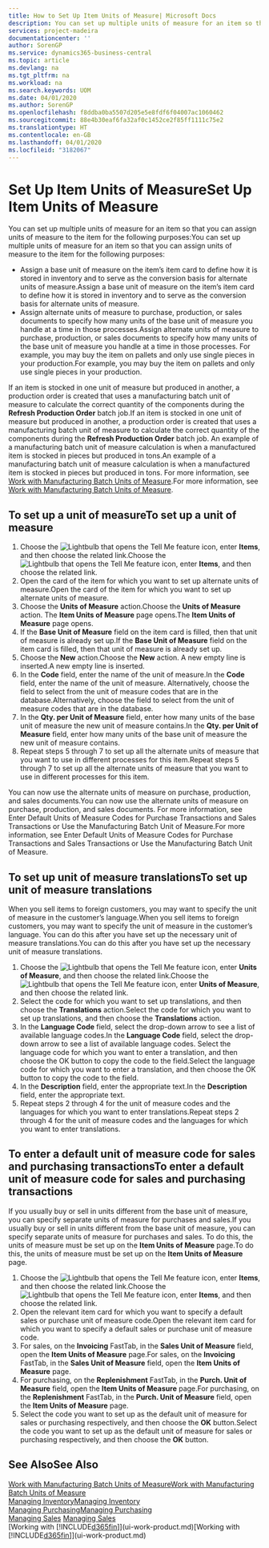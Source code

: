 ```yaml
---
title: How to Set Up Item Units of Measure| Microsoft Docs
description: You can set up multiple units of measure for an item so that you can assign units of measure to the item.
services: project-madeira
documentationcenter: ''
author: SorenGP
ms.service: dynamics365-business-central
ms.topic: article
ms.devlang: na
ms.tgt_pltfrm: na
ms.workload: na
ms.search.keywords: UOM
ms.date: 04/01/2020
ms.author: SorenGP
ms.openlocfilehash: f8ddba0ba5507d205e5e8fdf6f04007ac1060462
ms.sourcegitcommit: 88e4b30eaf6fa32af0c1452ce2f85ff1111c75e2
ms.translationtype: HT
ms.contentlocale: en-GB
ms.lasthandoff: 04/01/2020
ms.locfileid: "3182067"
---
```

# <a name="set-up-item-units-of-measure"></a><span data-ttu-id="4eeea-103">Set Up Item Units of Measure</span><span class="sxs-lookup"><span data-stu-id="4eeea-103">Set Up Item Units of Measure</span></span>
<span data-ttu-id="4eeea-104">You can set up multiple units of measure for an item so that you can assign units of measure to the item for the following purposes:</span><span class="sxs-lookup"><span data-stu-id="4eeea-104">You can set up multiple units of measure for an item so that you can assign units of measure to the item for the following purposes:</span></span>

- <span data-ttu-id="4eeea-105">Assign a base unit of measure on the item’s item card to define how it is stored in inventory and to serve as the conversion basis for alternate units of measure.</span><span class="sxs-lookup"><span data-stu-id="4eeea-105">Assign a base unit of measure on the item’s item card to define how it is stored in inventory and to serve as the conversion basis for alternate units of measure.</span></span>
- <span data-ttu-id="4eeea-106">Assign alternate units of measure to purchase, production, or sales documents to specify how many units of the base unit of measure you handle at a time in those processes.</span><span class="sxs-lookup"><span data-stu-id="4eeea-106">Assign alternate units of measure to purchase, production, or sales documents to specify how many units of the base unit of measure you handle at a time in those processes.</span></span> <span data-ttu-id="4eeea-107">For example, you may buy the item on pallets and only use single pieces in your production.</span><span class="sxs-lookup"><span data-stu-id="4eeea-107">For example, you may buy the item on pallets and only use single pieces in your production.</span></span>

<span data-ttu-id="4eeea-108">If an item is stocked in one unit of measure but produced in another, a production order is created that uses a manufacturing batch unit of measure to calculate the correct quantity of the components during the **Refresh Production Order** batch job.</span><span class="sxs-lookup"><span data-stu-id="4eeea-108">If an item is stocked in one unit of measure but produced in another, a production order is created that uses a manufacturing batch unit of measure to calculate the correct quantity of the components during the **Refresh Production Order** batch job.</span></span> <span data-ttu-id="4eeea-109">An example of a manufacturing batch unit of measure calculation is when a manufactured item is stocked in pieces but produced in tons.</span><span class="sxs-lookup"><span data-stu-id="4eeea-109">An example of a manufacturing batch unit of measure calculation is when a manufactured item is stocked in pieces but produced in tons.</span></span> <span data-ttu-id="4eeea-110">For more information, see [Work with Manufacturing Batch Units of Measure](production-how-to-use-the-manufacturing-batch-unit-of-measure.md).</span><span class="sxs-lookup"><span data-stu-id="4eeea-110">For more information, see [Work with Manufacturing Batch Units of Measure](production-how-to-use-the-manufacturing-batch-unit-of-measure.md).</span></span>

## <a name="to-set-up-a-unit-of-measure"></a><span data-ttu-id="4eeea-111">To set up a unit of measure</span><span class="sxs-lookup"><span data-stu-id="4eeea-111">To set up a unit of measure</span></span>
1. <span data-ttu-id="4eeea-112">Choose the ![Lightbulb that opens the Tell Me feature](media/ui-search/search_small.png "Tell me what you want to do") icon, enter **Items**, and then choose the related link.</span><span class="sxs-lookup"><span data-stu-id="4eeea-112">Choose the ![Lightbulb that opens the Tell Me feature](media/ui-search/search_small.png "Tell me what you want to do") icon, enter **Items**, and then choose the related link.</span></span>
2. <span data-ttu-id="4eeea-113">Open the card of the item for which you want to set up alternate units of measure.</span><span class="sxs-lookup"><span data-stu-id="4eeea-113">Open the card of the item for which you want to set up alternate units of measure.</span></span>
3. <span data-ttu-id="4eeea-114">Choose the **Units of Measure** action.</span><span class="sxs-lookup"><span data-stu-id="4eeea-114">Choose the **Units of Measure** action.</span></span> <span data-ttu-id="4eeea-115">The **Item Units of Measure** page opens.</span><span class="sxs-lookup"><span data-stu-id="4eeea-115">The **Item Units of Measure** page opens.</span></span>
4. <span data-ttu-id="4eeea-116">If the **Base Unit of Measure** field on the item card is filled, then that unit of measure is already set up.</span><span class="sxs-lookup"><span data-stu-id="4eeea-116">If the **Base Unit of Measure** field on the item card is filled, then that unit of measure is already set up.</span></span>
5. <span data-ttu-id="4eeea-117">Choose the **New** action.</span><span class="sxs-lookup"><span data-stu-id="4eeea-117">Choose the **New** action.</span></span> <span data-ttu-id="4eeea-118">A new empty line is inserted.</span><span class="sxs-lookup"><span data-stu-id="4eeea-118">A new empty line is inserted.</span></span>
6. <span data-ttu-id="4eeea-119">In the **Code** field, enter the name of the unit of measure.</span><span class="sxs-lookup"><span data-stu-id="4eeea-119">In the **Code** field, enter the name of the unit of measure.</span></span> <span data-ttu-id="4eeea-120">Alternatively, choose the field to select from the unit of measure codes that are in the database.</span><span class="sxs-lookup"><span data-stu-id="4eeea-120">Alternatively, choose the field to select from the unit of measure codes that are in the database.</span></span>
7. <span data-ttu-id="4eeea-121">In the **Qty. per Unit of Measure** field, enter how many units of the base unit of measure the new unit of measure contains.</span><span class="sxs-lookup"><span data-stu-id="4eeea-121">In the **Qty. per Unit of Measure** field, enter how many units of the base unit of measure the new unit of measure contains.</span></span>
8. <span data-ttu-id="4eeea-122">Repeat steps 5 through 7 to set up all the alternate units of measure that you want to use in different processes for this item.</span><span class="sxs-lookup"><span data-stu-id="4eeea-122">Repeat steps 5 through 7 to set up all the alternate units of measure that you want to use in different processes for this item.</span></span>

<span data-ttu-id="4eeea-123">You can now use the alternate units of measure on purchase, production, and sales documents.</span><span class="sxs-lookup"><span data-stu-id="4eeea-123">You can now use the alternate units of measure on purchase, production, and sales documents.</span></span> <span data-ttu-id="4eeea-124">For more information, see Enter Default Units of Measure Codes for Purchase Transactions and Sales Transactions or Use the Manufacturing Batch Unit of Measure.</span><span class="sxs-lookup"><span data-stu-id="4eeea-124">For more information, see Enter Default Units of Measure Codes for Purchase Transactions and Sales Transactions or Use the Manufacturing Batch Unit of Measure.</span></span>

## <a name="to-set-up-unit-of-measure-translations"></a><span data-ttu-id="4eeea-125">To set up unit of measure translations</span><span class="sxs-lookup"><span data-stu-id="4eeea-125">To set up unit of measure translations</span></span>
<span data-ttu-id="4eeea-126">When you sell items to foreign customers, you may want to specify the unit of measure in the customer’s language.</span><span class="sxs-lookup"><span data-stu-id="4eeea-126">When you sell items to foreign customers, you may want to specify the unit of measure in the customer’s language.</span></span> <span data-ttu-id="4eeea-127">You can do this after you have set up the necessary unit of measure translations.</span><span class="sxs-lookup"><span data-stu-id="4eeea-127">You can do this after you have set up the necessary unit of measure translations.</span></span>

1. <span data-ttu-id="4eeea-128">Choose the ![Lightbulb that opens the Tell Me feature](media/ui-search/search_small.png "Tell me what you want to do") icon, enter **Units of Measure**, and then choose the related link.</span><span class="sxs-lookup"><span data-stu-id="4eeea-128">Choose the ![Lightbulb that opens the Tell Me feature](media/ui-search/search_small.png "Tell me what you want to do") icon, enter **Units of Measure**, and then choose the related link.</span></span>
2. <span data-ttu-id="4eeea-129">Select the code for which you want to set up translations, and then choose the **Translations** action.</span><span class="sxs-lookup"><span data-stu-id="4eeea-129">Select the code for which you want to set up translations, and then choose the **Translations** action.</span></span>
3. <span data-ttu-id="4eeea-130">In the **Language Code** field, select the drop-down arrow to see a list of available language codes.</span><span class="sxs-lookup"><span data-stu-id="4eeea-130">In the **Language Code** field, select the drop-down arrow to see a list of available language codes.</span></span> <span data-ttu-id="4eeea-131">Select the language code for which you want to enter a translation, and then choose the OK button to copy the code to the field.</span><span class="sxs-lookup"><span data-stu-id="4eeea-131">Select the language code for which you want to enter a translation, and then choose the OK button to copy the code to the field.</span></span>
4. <span data-ttu-id="4eeea-132">In the **Description** field, enter the appropriate text.</span><span class="sxs-lookup"><span data-stu-id="4eeea-132">In the **Description** field, enter the appropriate text.</span></span>
5. <span data-ttu-id="4eeea-133">Repeat steps 2 through 4 for the unit of measure codes and the languages for which you want to enter translations.</span><span class="sxs-lookup"><span data-stu-id="4eeea-133">Repeat steps 2 through 4 for the unit of measure codes and the languages for which you want to enter translations.</span></span>

## <a name="to-enter-a-default-unit-of-measure-code-for-sales-and-purchasing-transactions"></a><span data-ttu-id="4eeea-134">To enter a default unit of measure code for sales and purchasing transactions</span><span class="sxs-lookup"><span data-stu-id="4eeea-134">To enter a default unit of measure code for sales and purchasing transactions</span></span>
<span data-ttu-id="4eeea-135">If you usually buy or sell in units different from the base unit of measure, you can specify separate units of measure for purchases and sales.</span><span class="sxs-lookup"><span data-stu-id="4eeea-135">If you usually buy or sell in units different from the base unit of measure, you can specify separate units of measure for purchases and sales.</span></span> <span data-ttu-id="4eeea-136">To do this, the units of measure must be set up on the **Item Units of Measure** page.</span><span class="sxs-lookup"><span data-stu-id="4eeea-136">To do this, the units of measure must be set up on the **Item Units of Measure** page.</span></span>

1. <span data-ttu-id="4eeea-137">Choose the ![Lightbulb that opens the Tell Me feature](media/ui-search/search_small.png "Tell me what you want to do") icon, enter **Items**, and then choose the related link.</span><span class="sxs-lookup"><span data-stu-id="4eeea-137">Choose the ![Lightbulb that opens the Tell Me feature](media/ui-search/search_small.png "Tell me what you want to do") icon, enter **Items**, and then choose the related link.</span></span>
2. <span data-ttu-id="4eeea-138">Open the relevant item card for which you want to specify a default sales or purchase unit of measure code.</span><span class="sxs-lookup"><span data-stu-id="4eeea-138">Open the relevant item card for which you want to specify a default sales or purchase unit of measure code.</span></span>
3. <span data-ttu-id="4eeea-139">For sales, on the **Invoicing** FastTab, in the **Sales Unit of Measure** field, open the **Item Units of Measure** page.</span><span class="sxs-lookup"><span data-stu-id="4eeea-139">For sales, on the **Invoicing** FastTab, in the **Sales Unit of Measure** field, open the **Item Units of Measure** page.</span></span>
4. <span data-ttu-id="4eeea-140">For purchasing, on the **Replenishment** FastTab, in the **Purch. Unit of Measure** field, open the **Item Units of Measure** page.</span><span class="sxs-lookup"><span data-stu-id="4eeea-140">For purchasing, on the **Replenishment** FastTab, in the **Purch. Unit of Measure** field, open the **Item Units of Measure** page.</span></span>
5. <span data-ttu-id="4eeea-141">Select the code you want to set up as the default unit of measure for sales or purchasing respectively, and then choose the **OK** button.</span><span class="sxs-lookup"><span data-stu-id="4eeea-141">Select the code you want to set up as the default unit of measure for sales or purchasing respectively, and then choose the **OK** button.</span></span>

## <a name="see-also"></a><span data-ttu-id="4eeea-142">See Also</span><span class="sxs-lookup"><span data-stu-id="4eeea-142">See Also</span></span>
[<span data-ttu-id="4eeea-143">Work with Manufacturing Batch Units of Measure</span><span class="sxs-lookup"><span data-stu-id="4eeea-143">Work with Manufacturing Batch Units of Measure</span></span>](production-how-to-use-the-manufacturing-batch-unit-of-measure.md)  
[<span data-ttu-id="4eeea-144">Managing Inventory</span><span class="sxs-lookup"><span data-stu-id="4eeea-144">Managing Inventory</span></span>](inventory-manage-inventory.md)  
[<span data-ttu-id="4eeea-145">Managing Purchasing</span><span class="sxs-lookup"><span data-stu-id="4eeea-145">Managing Purchasing</span></span>](purchasing-manage-purchasing.md)  
<span data-ttu-id="4eeea-146">[Managing Sales](sales-manage-sales.md)  </span><span class="sxs-lookup"><span data-stu-id="4eeea-146">[Managing Sales](sales-manage-sales.md)  </span></span>  
<span data-ttu-id="4eeea-147">[Working with [!INCLUDE[d365fin](includes/d365fin_md.md)]](ui-work-product.md)</span><span class="sxs-lookup"><span data-stu-id="4eeea-147">[Working with [!INCLUDE[d365fin](includes/d365fin_md.md)]](ui-work-product.md)</span></span>
